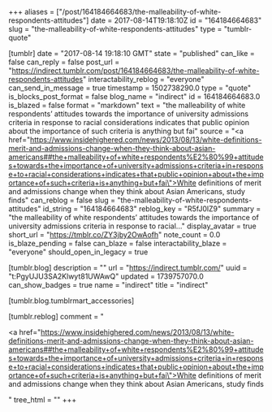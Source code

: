 +++
aliases = ["/post/164184664683/the-malleability-of-white-respondents-attitudes"]
date = 2017-08-14T19:18:10Z
id = "164184664683"
slug = "the-malleability-of-white-respondents-attitudes"
type = "tumblr-quote"

[tumblr]
date = "2017-08-14 19:18:10 GMT"
state = "published"
can_like = false
can_reply = false
post_url = "https://indirect.tumblr.com/post/164184664683/the-malleability-of-white-respondents-attitudes"
interactability_reblog = "everyone"
can_send_in_message = true
timestamp = 1502738290.0
type = "quote"
is_blocks_post_format = false
blog_name = "indirect"
id = 164184664683.0
is_blazed = false
format = "markdown"
text = "the malleability of white respondents’ attitudes towards the importance of university admissions criteria in response to racial considerations indicates that public opinion about the importance of such criteria is anything but fai"
source = "<a href=\"https://www.insidehighered.com/news/2013/08/13/white-definitions-merit-and-admissions-change-when-they-think-about-asian-americans##the+malleability+of+white+respondents%E2%80%99+attitudes+towards+the+importance+of+university+admissions+criteria+in+response+to+racial+considerations+indicates+that+public+opinion+about+the+importance+of+such+criteria+is+anything+but+fai\">White definitions of merit and admissions change when they think about Asian Americans, study finds</a>"
can_reblog = false
slug = "the-malleability-of-white-respondents-attitudes"
id_string = "164184664683"
reblog_key = "R5fJ0lZ9"
summary = "the malleability of white respondents’ attitudes towards the importance of university admissions criteria in response to racial..."
display_avatar = true
short_url = "https://tmblr.co/ZY3jby2OwAofh"
note_count = 0.0
is_blaze_pending = false
can_blaze = false
interactability_blaze = "everyone"
should_open_in_legacy = true

[tumblr.blog]
description = ""
url = "https://indirect.tumblr.com/"
uuid = "t:PgyUJU3SA2Klwyt81UWAwQ"
updated = 1739757070.0
can_show_badges = true
name = "indirect"
title = "indirect"

[tumblr.blog.tumblrmart_accessories]

[tumblr.reblog]
comment = "<p><a href=\"https://www.insidehighered.com/news/2013/08/13/white-definitions-merit-and-admissions-change-when-they-think-about-asian-americans##the+malleability+of+white+respondents%E2%80%99+attitudes+towards+the+importance+of+university+admissions+criteria+in+response+to+racial+considerations+indicates+that+public+opinion+about+the+importance+of+such+criteria+is+anything+but+fai\">White definitions of merit and admissions change when they think about Asian Americans, study finds</a></p>"
tree_html = ""
+++
